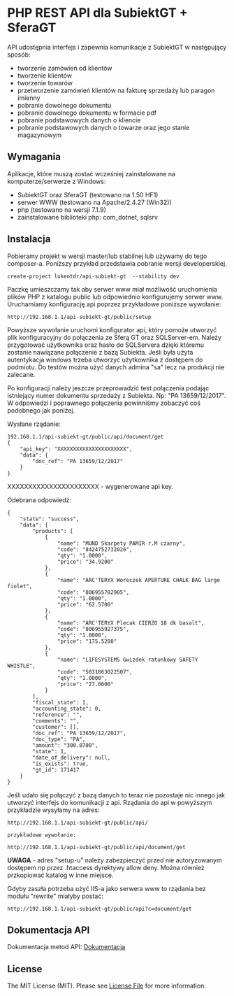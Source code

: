PHP REST API dla SubiektGT + SferaGT
======

API udostępnia interfejs i zapewnia komunikacje z SubiektGT w następujący sposób:

- tworzenie zamówień od klientów
- tworzenie klientów
- tworzenie towarów
- przetworzenie zamówień klientów na fakturę sprzedaży lub paragon imienny
- pobranie dowolnego dokumentu
- pobranie dowolnego dokumentu w formacie pdf
- pobranie podstawowych danych o kliencie
- pobranie podstawowych danych o towarze oraz jego stanie magazynowym

## Wymagania

Aplikacje, które muszą zostać wcześniej zainstalowane na komputerze/serwerze z Windows:
- SubiektGT oraz SferaGT (testowano na 1.50 HF1)
- serwer WWW (testowano na Apache/2.4.27 (Win32))
- php (testowano na wersji 7.1.9)
- zainstalowane biblioteki php:  com_dotnet, sqlsrv

## Instalacja

Pobieramy projekt w wersji master/lub stabilnej lub używamy do tego composer-a.
Poniższy przykład przedstawia pobranie wersji developerskiej.

```
create-project lukeotdr/api-subiekt-gt  --stability dev
```

Paczkę umieszczamy tak aby serwer www miał możliwość uruchomienia plików PHP z katalogu public lub odpowiednio konfigurujemy serwer www.
Uruchamiamy konfigurację api poprzez przykładowe poniższe wywołanie:

```
http://192.168.1.1/api-subiekt-gt/public/setup
```

Powyższe wywołanie uruchomi konfigurator api, który pomoże utworzyć plik konfiguracyjny do połączenia ze Sferą GT 
oraz SQLServer-em.  Należy przygotować użytkownika oraz hasło do SQLServera dzięki któremu zostanie nawiązane połączenie z 
bazą Subiekta. Jeśli była użyta autentykacja windows trzeba utworzyć użytkownika z dostępem do podmiotu. 
Do testów można użyć danych admina "sa" lecz na produkcji nie zalecane. 

Po konfiguracji należy jeszcze przeprowadzić test połączenia podając istniejący numer dokumentu sprzedaży z Subiekta. Np: "PA 13659/12/2017".
W odpowiedzi i poprawnego połączenia powinniśmy zobaczyć coś podobnego jak poniżej.

Wysłane rządanie:

```
192.168.1.1/api-subiekt-gt/public/api/document/get
{
    "api_key": "XXXXXXXXXXXXXXXXXXXXXX",
    "data": {
        "doc_ref": "PA 13659/12/2017"
    }
}
```

XXXXXXXXXXXXXXXXXXXXXX - wygenerowane api key.

Odebrana odpowiedź:

```
{
    "state": "success",
    "data": {
        "products": [
            {
                "name": "MUND Skarpety PAMIR r.M czarny",
                "code": "8424752732026",
                "qty": "1.0000",
                "price": "34.9200"
            },
            {
                "name": "ARC'TERYX Woreczek APERTURE CHALK BAG large fiolet",
                "code": "806955782905",
                "qty": "1.0000",
                "price": "62.5700"
            },
            {
                "name": "ARC'TERYX Plecak CIERZO 18 dk basalt",
                "code": "806955927375",
                "qty": "1.0000",
                "price": "175.5200"
            },
            {
                "name": "LIFESYSTEMS Gwizdek ratunkowy SAFETY WHISTLE",
                "code": "5031863022507",
                "qty": "1.0000",
                "price": "27.0600"
            }
        ],
        "fiscal_state": 1,
        "accounting_state": 0,
        "reference": "",
        "comments": "",
        "customer": [],
        "doc_ref": "PA 13659/12/2017",
        "doc_type": "PA",
        "amount": "300.0700",
        "state": 1,
        "date_of_delivery": null,
        "is_exists": true,
        "gt_id": 171417
    }
}
```


Jeśli udało się połączyć z bazą danych to teraz nie pozostaje nic innego jak utworzyć interfejs do komunikacji z api.
Rządania do api w powyższym przykładzie wysyłamy na adres:

```
http://192.168.1.1/api-subiekt-gt/public/api/

przykładowe wywołanie:

http://192.168.1.1/api-subiekt-gt/public/api/document/get

```


**UWAGA** - adres "setup-u" należy zabezpieczyć przed nie autoryzowanym dostępem np przez .htaccess dyrektywy allow deny. Można również przkopiować katalog w inne miejsce. 

Gdyby zaszła potrzeba użyć IIS-a jako serwera www to rządania bez modułu "rewrite" miałyby postać:

```
http://192.168.1.1/api-subiekt-gt/public/api?c=document/get
```

## Dokumentacja API 

 Dokumentacja metod API: [Dokumentacja](https://github.com/LukeOtdr/api-subiekt-gt/wiki)

## License

The MIT License (MIT). Please see [License File](https://github.com/LukeOtdr/api-subiekt-gt/blob/devloper/LICENSE) for more information.